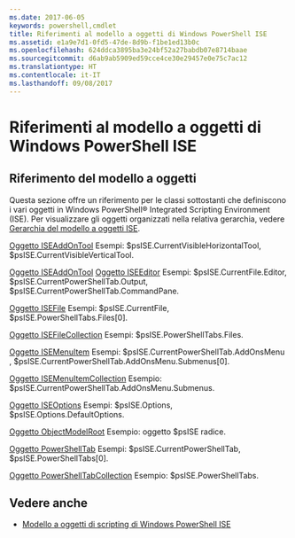 ```yaml
---
ms.date: 2017-06-05
keywords: powershell,cmdlet
title: Riferimenti al modello a oggetti di Windows PowerShell ISE
ms.assetid: e1a9e7d1-0fd5-47de-8d9b-f1be1ed13b0c
ms.openlocfilehash: 624ddca3895ba3e24bf52a27babdb07e8714baae
ms.sourcegitcommit: d6ab9ab5909ed59cce4ce30e29457e0e75c7ac12
ms.translationtype: HT
ms.contentlocale: it-IT
ms.lasthandoff: 09/08/2017
---
```

# <a name="windows-powershell-ise-object-model-reference"></a>Riferimenti al modello a oggetti di Windows PowerShell ISE
  
## <a name="object-model-reference"></a>Riferimento del modello a oggetti
 Questa sezione offre un riferimento per le classi sottostanti che definiscono i vari oggetti in Windows PowerShell® Integrated Scripting Environment (ISE). Per visualizzare gli oggetti organizzati nella relativa gerarchia, vedere [Gerarchia del modello a oggetti ISE](The-ISE-Object-Model-Hierarchy.md).

 [Oggetto ISEAddOnTool](The-ISEAddOnTool-Object.md) Esempi: $psISE.CurrentVisibleHorizontalTool, $psISE.CurrentVisibleVerticalTool.

 [Oggetto ISEAddOnTool](The-ISEAddOnTool-Object.md) [Oggetto ISEEditor](The-ISEEditor-Object.md) Esempi: $psISE.CurrentFile.Editor, $psISE.CurrentPowerShellTab.Output, $psISE.CurrentPowerShellTab.CommandPane.

 [Oggetto ISEFile](The-ISEFile-Object.md) Esempi: $psISE.CurrentFile, $psISE.PowerShellTabs.Files\[0\].

 [Oggetto ISEFileCollection](The-ISEFileCollection-Object.md) Esempi: $psISE.PowerShellTabs.Files.

 [Oggetto ISEMenuItem](The-ISEMenuItem-Object.md) Esempi: $psISE.CurrentPowerShellTab.AddOnsMenu , $psISE.CurrentPowerShellTab.AddOnsMenu.Submenus\[0\].

 [Oggetto ISEMenuItemCollection](The-ISEMenuItemCollection-Object.md) Esempio: $psISE.CurrentPowerShellTab.AddOnsMenu.Submenus.

 [Oggetto ISEOptions](The-ISEOptions-Object.md) Esempi: $psISE.Options, $psISE.Options.DefaultOptions.

 [Oggetto ObjectModelRoot](The-ObjectModelRoot-Object.md) Esempio: oggetto $psISE radice.

 [Oggetto PowerShellTab](The-PowerShellTab-Object.md) Esempi: $psISE.CurrentPowerShellTab, $psISE.PowerShellTabs\[0\].

 [Oggetto PowerShellTabCollection](The-PowerShellTabCollection-Object.md) Esempio: $psISE.PowerShellTabs.

## <a name="see-also"></a>Vedere anche
- [Modello a oggetti di scripting di Windows PowerShell ISE](The-Windows-PowerShell-ISE-Scripting-Object-Model.md)
